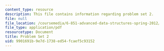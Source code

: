 ```yaml
---
content_type: resource
description: This file contains information regarding problem set 2.
file: null
file_location: /coursemedia/6-851-advanced-data-structures-spring-2012/9901691b9e7d1738ed54fcaef5c93152_MIT6_851S12_ps2.pdf
file_type: application/pdf
resourcetype: Document
title: Problem Set 2
uid: 9901691b-9e7d-1738-ed54-fcaef5c93152
---
```

